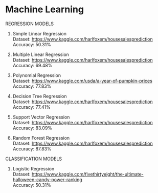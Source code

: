 # Machine Learning
REGRESSION MODELS
1. Simple Linear Regression                                                         
   Dataset: https://www.kaggle.com/harlfoxem/housesalesprediction                                                        
   Accuracy: 50.31%
   
2. Multiple Linear Regression                                                                    
   Dataset: https://www.kaggle.com/harlfoxem/housesalesprediction                                                     
   Accuracy: 69.48%   

3. Polynomial Regression                                                                                    
   Dataset: https://www.kaggle.com/usda/a-year-of-pumpkin-prices                                                        
   Accuracy: 77.83% 
   
4. Decision Tree Regression                                                                                               
   Dataset: https://www.kaggle.com/harlfoxem/housesalesprediction                               
   Accuracy: 77.41%                         

5. Support Vector Regression                                                                                               
   Dataset: https://www.kaggle.com/harlfoxem/housesalesprediction                               
   Accuracy: 83.09%                      
 
6. Random Forest Regression                                                                                               
   Dataset: https://www.kaggle.com/harlfoxem/housesalesprediction                               
   Accuracy: 87.83%
   
CLASSIFICATION MODELS
1. Logistic Regression                                                         
   Dataset: https://www.kaggle.com/fivethirtyeight/the-ultimate-halloween-candy-power-ranking                                  
   Accuracy: 50.31%
